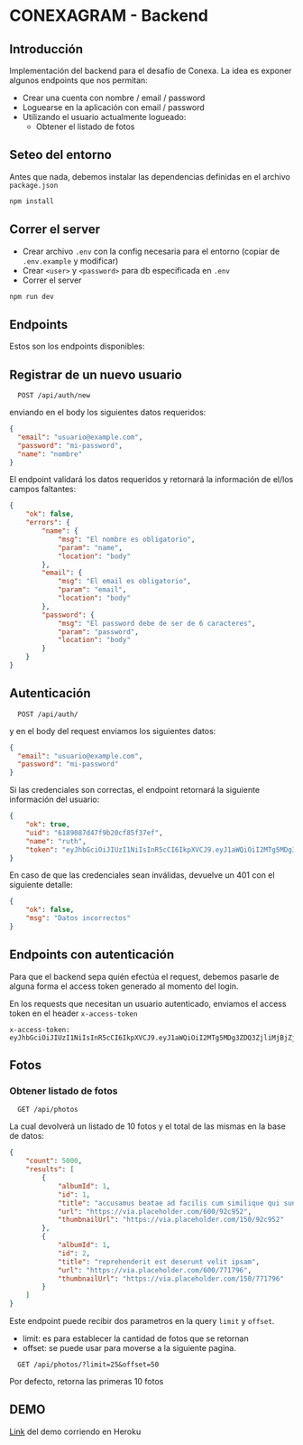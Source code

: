 # CONEXAGRAM - Backend

## Introducción

Implementación del backend para el desafío de Conexa.
La idea es exponer algunos endpoints que nos permitan:

- Crear una cuenta con nombre / email / password
- Loguearse en la aplicación con email / password
- Utilizando el usuario actualmente logueado:
  - Obtener el listado de fotos

## Seteo del entorno
Antes que nada, debemos instalar las dependencias definidas en el archivo `package.json`

```bash
npm install
```

## Correr el server

- Crear archivo `.env` con la config necesaria para el entorno (copiar de `.env.example` y modificar)
- Crear `<user>` y `<password>` para db especificada en `.env`
- Correr el server

```bash
npm run dev
```

## Endpoints

Estos son los endpoints disponibles:

## Registrar de un nuevo usuario
```
  POST /api/auth/new
```

enviando en el body los siguientes datos requeridos:

```json
{
  "email": "usuario@example.com",
  "password": "mi-password",
  "name": "nombre"
}
```
El endpoint validará los datos requeridos y retornará la información de el/los campos faltantes:

```json
{
    "ok": false,
    "errors": {
        "name": {
            "msg": "El nombre es obligatorio",
            "param": "name",
            "location": "body"
        },
        "email": {
            "msg": "El email es obligatorio",
            "param": "email",
            "location": "body"
        },
        "password": {
            "msg": "El password debe de ser de 6 caracteres",
            "param": "password",
            "location": "body"
        }
    }
}
```

## Autenticación
```
  POST /api/auth/
```

y en el body del request enviamos los siguientes datos:

```json
{
  "email": "usuario@example.com",
  "password": "mi-password"
}
```

Si las credenciales son correctas, el endpoint retornará la siguiente información del usuario:

```json
{
    "ok": true,
    "uid": "6189087d47f9b20cf85f37ef",
    "name": "ruth",
    "token": "eyJhbGciOiJIUzI1NiIsInR5cCI6IkpXVCJ9.eyJ1aWQiOiI2MTg5MDg3ZDQ3ZjliMjBjZjg1ZjM3ZWYiLCJuYW1lIjoicnV0aCIsImlhdCI6MTYzNjM3MDYyMSwiZXhwIjoxNjM2NjI5ODIxfQ.te6L5B7Vq_dD0BTNwyVj9KU8Zzok7ILSaS4qI5WgXo8"
}
```

En caso de que las credenciales sean inválidas, devuelve un 401 con el siguiente detalle:
```json
{
    "ok": false,
    "msg": "Datos incorrectos"
}
```

## Endpoints con autenticación

Para que el backend sepa quién efectúa el request, debemos pasarle de alguna forma el access token generado al momento del login.

En los requests que necesitan un usuario autenticado, enviamos el access token en el header `x-access-token`

```
x-access-token: eyJhbGciOiJIUzI1NiIsInR5cCI6IkpXVCJ9.eyJ1aWQiOiI2MTg5MDg3ZDQ3ZjliMjBjZjg1ZjM3ZWYiLCJuYW1lIjoicnV0aCIsImlhdCI6MTYzNjM4MDU2NSwiZXhwIjoxNjM2NjM5NzY1fQ.aPxehnEQrtN_NjdSnwY1Sb_3E6bIbX9bx5jswelu9dk
```

## Fotos

### Obtener listado de fotos
```
  GET /api/photos
```

La cual devolverá un listado de 10 fotos y el total de las mismas en la base de datos:
```json
{
    "count": 5000,
    "results": [
        {
            "albumId": 1,
            "id": 1,
            "title": "accusamus beatae ad facilis cum similique qui sunt",
            "url": "https://via.placeholder.com/600/92c952",
            "thumbnailUrl": "https://via.placeholder.com/150/92c952"
        },
        {
            "albumId": 1,
            "id": 2,
            "title": "reprehenderit est deserunt velit ipsam",
            "url": "https://via.placeholder.com/600/771796",
            "thumbnailUrl": "https://via.placeholder.com/150/771796"
        }
    ]
}
```
Este endpoint puede recibir dos parametros en la query `limit` y `offset`. 

  - limit: es para establecer la cantidad de fotos que se retornan
  - offset: se puede usar para moverse a la siguiente pagina.

```
  GET /api/photos/?limit=25&offset=50
```

Por defecto, retorna las primeras 10 fotos


## DEMO
[Link](https://conexagram.herokuapp.com) del demo corriendo en Heroku